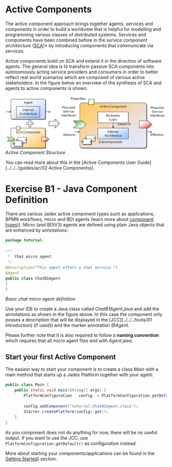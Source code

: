 # Active Components

The active component approach brings together agents, services and components in order to build a worldview that is helpful for modelling and programming various classes of distributed systems. 
Services and components have been combined before in the *service component architecture* ([SCA](http://www.osoa.org/display/Main/Service+Component+Architecture+Home))* by introducing components that communicate via services.
 
Active components build on SCA and extend it in the direction of software agents. The general idea is to transform passive SCA components into autonomously acting service providers and consumers in order to better reflect real world scenarios which are composed of various active stakeholders.
 In the figure below an overview of the synthesis of SCA and agents to active components is shown.

![03 Active Components@ac.png](ac.png)  
*Active Component Structure*

You can read more about this in the [Active Components User Guide](../../../guides/ac/02 Active Components)).

# Exercise B1 - Java Component Definition
There are various Jadex active component types such as applications, BPMN workflows, micro and BDI agents (learn more about [component types](../../../component-types/component-types/))).
Micro (and BDIV3) agents are defined using plain Java objects that are enhanced by annotations:

```java
package tutorial;

/**
 *  Chat micro agent. 
 */
@Description("This agent offers a chat service.")
@Agent
public class ChatB1Agent
{
}
```

*Basic chat micro agent definition*

Use your IDE to create a Java class called *ChatB1Agent.java* and add the annotations as shown in the figure above. 
In this case the component only posses a description that will be displayed in the [JCC](../../../tools/01 Introduction) (if used)) and the marker annotation *@Agent*. 

Please further note that it is also required to follow a **naming convention** which requires that all micro agent files end with *Agent.java*. 

## Start your first Active Component

The easiest way to start your component is to create a class *Main* with a main method that starts up a Jadex Platform together with your agent:
```java
public class Main {
    public static void main(String[] args) {
        PlatformConfiguration   config  = PlatformConfiguration.getDefaultNoGui();
        
        config.addComponent("tutorial.ChatB1Agent.class");
        Starter.createPlatform(config).get();
    }
}
```

As you component does not do anything for now, there will be no useful output.
If you want to use the JCC, use ```PlatformConfiguration.getDefault()``` as configuration instead.

More about starting your components/applications can be found in the [Getting Started](../../../getting-started/getting-started/#starting-your-applications)) section.
